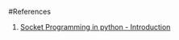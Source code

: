 #References
1. [Socket Programming in python - Introduction](http://www.binarytides.com/python-socket-programming-tutorial/)
